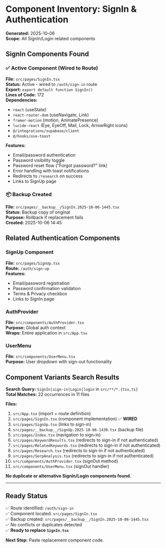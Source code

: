 # Component Inventory: SignIn & Authentication

**Generated:** 2025-10-06  
**Scope:** All SignIn/Login related components

## SignIn Components Found

### ✅ Active Component (Wired to Route)

**File:** `src/pages/SignIn.tsx`  
**Status:** Active - wired to `/auth/sign-in` route  
**Export:** `export default function SignIn()`  
**Lines of Code:** 172  
**Dependencies:**
- `react` (useState)
- `react-router-dom` (useNavigate, Link)
- `framer-motion` (motion, AnimatePresence)
- `lucide-react` (Eye, EyeOff, Mail, Lock, ArrowRight icons)
- `@/integrations/supabase/client`
- `@/hooks/use-toast`

**Features:**
- Email/password authentication
- Password visibility toggle
- Password reset flow ("Forgot password?" link)
- Error handling with toast notifications
- Redirects to `/research` on success
- Links to SignUp page

### 📦 Backup Created

**File:** `src/pages/__backup__/SignIn.2025-10-06-1445.tsx`  
**Status:** Backup copy of original  
**Purpose:** Rollback if replacement fails  
**Created:** 2025-10-06 14:45

## Related Authentication Components

### SignUp Component

**File:** `src/pages/SignUp.tsx`  
**Route:** `/auth/sign-up`  
**Features:**
- Email/password registration
- Password confirmation validation
- Terms & Privacy checkbox
- Links to SignIn page

### AuthProvider

**File:** `src/components/AuthProvider.tsx`  
**Purpose:** Global auth context  
**Wraps:** Entire application in `src/App.tsx`

### UserMenu

**File:** `src/components/UserMenu.tsx`  
**Purpose:** User dropdown with sign-out functionality

## Component Variants Search Results

**Search Query:** `SignIn|sign-in|Login|login` in `src/**/*.{tsx,ts}`  
**Total Matches:** 22 occurrences in 11 files

**Files:**
1. `src/App.tsx` (import + route definition)
2. `src/pages/SignIn.tsx` (component implementation) ✅ **WIRED**
3. `src/pages/SignUp.tsx` (links to sign-in)
4. `src/pages/__backup__/SignUp.2025-10-06-1430.tsx` (backup file)
5. `src/pages/Index.tsx` (navigation to sign-in)
6. `src/pages/KeywordResults.tsx` (redirects to sign-in if not authenticated)
7. `src/pages/RelatedKeywords.tsx` (redirects to sign-in if not authenticated)
8. `src/pages/Research.tsx` (redirects to sign-in if not authenticated)
9. `src/pages/SerpAnalysis.tsx` (redirects to sign-in if not authenticated)
10. `src/components/AuthProvider.tsx` (signOut method)
11. `src/components/UserMenu.tsx` (signOut handler)

**No duplicate or alternative SignIn/Login components found.**

---

## Ready Status

✅ Route identified: `/auth/sign-in`  
✅ Component located: `src/pages/SignIn.tsx`  
✅ Backup created: `src/pages/__backup__/SignIn.2025-10-06-1445.tsx`  
✅ No conflicts or duplicates detected  
✅ **Ready to replace `SignIn.tsx`**

**Next Step:** Paste replacement component code.
